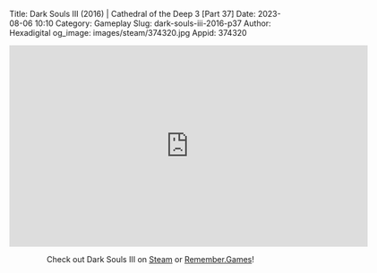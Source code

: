 Title: Dark Souls III (2016) | Cathedral of the Deep 3 [Part 37]
Date: 2023-08-06 10:10
Category: Gameplay
Slug: dark-souls-iii-2016-p37
Author: Hexadigital
og_image: images/steam/374320.jpg
Appid: 374320

<center><iframe src="https://www.youtube.com/embed/TDaZMDQb8EY?feature=oembed" allow="accelerometer; autoplay; encrypted-media; gyroscope; picture-in-picture" width="640" height="360" frameborder="0"></iframe>

Check out Dark Souls III on [Steam](https://store.steampowered.com/app/374320/?curator_clanid=34633900) or [Remember.Games](https://remember.games/game/340/dark-souls-iii/)!</center>